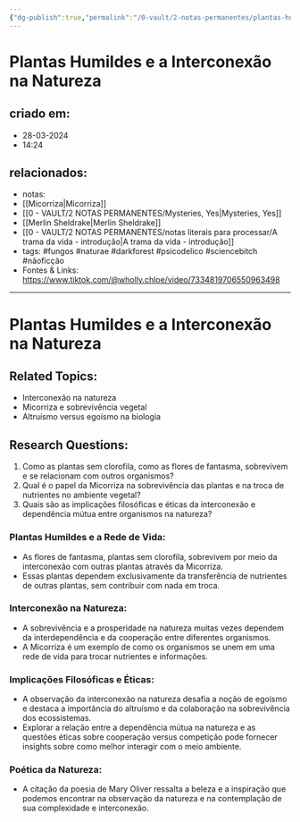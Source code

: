 ```yaml
---
{"dg-publish":true,"permalink":"/0-vault/2-notas-permanentes/plantas-humildes-e-a-interconexao-na-natureza/","tags":["permanente","fungos","naturae","darkforest","psicodelico","sciencebitch","nãoficção"],"dgHomeLink":true,"dgShowLocalGraph":true,"dgShowFileTree":true,"dgEnableSearch":true,"noteIcon":""}
---
```


# Plantas Humildes e a Interconexão na Natureza

## criado em: 
- 28-03-2024
- 14:24
## relacionados:
- notas: 
- [[Micorriza\|Micorriza]]
- [[0 - VAULT/2 NOTAS PERMANENTES/Mysteries, Yes\|Mysteries, Yes]]
- [[Merlin Sheldrake\|Merlin Sheldrake]]
- [[0 - VAULT/2 NOTAS PERMANENTES/notas literais para processar/A trama da vida - introdução\|A trama da vida - introdução]]
- tags: #fungos #naturae #darkforest #psicodelico #sciencebitch #nãoficção
- Fontes & Links: https://www.tiktok.com/@wholly.chloe/video/7334819706550963498
---

# Plantas Humildes e a Interconexão na Natureza

## Related Topics:
- Interconexão na natureza
- Micorriza e sobrevivência vegetal
- Altruísmo versus egoísmo na biologia

## Research Questions:
1. Como as plantas sem clorofila, como as flores de fantasma, sobrevivem e se relacionam com outros organismos?
2. Qual é o papel da Micorriza na sobrevivência das plantas e na troca de nutrientes no ambiente vegetal?
3. Quais são as implicações filosóficas e éticas da interconexão e dependência mútua entre organismos na natureza?

### Plantas Humildes e a Rede de Vida:
- As flores de fantasma, plantas sem clorofila, sobrevivem por meio da interconexão com outras plantas através da Micorriza.
- Essas plantas dependem exclusivamente da transferência de nutrientes de outras plantas, sem contribuir com nada em troca.

### Interconexão na Natureza:
- A sobrevivência e a prosperidade na natureza muitas vezes dependem da interdependência e da cooperação entre diferentes organismos.
- A Micorriza é um exemplo de como os organismos se unem em uma rede de vida para trocar nutrientes e informações.

### Implicações Filosóficas e Éticas:
- A observação da interconexão na natureza desafia a noção de egoísmo e destaca a importância do altruísmo e da colaboração na sobrevivência dos ecossistemas.
- Explorar a relação entre a dependência mútua na natureza e as questões éticas sobre cooperação versus competição pode fornecer insights sobre como melhor interagir com o meio ambiente.

### Poética da Natureza:
- A citação da poesia de Mary Oliver ressalta a beleza e a inspiração que podemos encontrar na observação da natureza e na contemplação de sua complexidade e interconexão.
